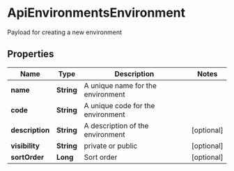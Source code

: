 

# ApiEnvironmentsEnvironment

Payload for creating a new environment
## Properties

Name | Type | Description | Notes
------------ | ------------- | ------------- | -------------
**name** | **String** | A unique name for the environment | 
**code** | **String** | A unique code for the environment | 
**description** | **String** | A description of the environment |  [optional]
**visibility** | **String** | private or public |  [optional]
**sortOrder** | **Long** | Sort order |  [optional]



